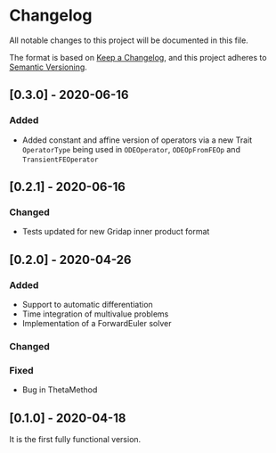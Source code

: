 # Changelog
All notable changes to this project will be documented in this file.

The format is based on [Keep a Changelog](https://keepachangelog.com/en/1.0.0/),
and this project adheres to [Semantic Versioning](https://semver.org/spec/v2.0.0.html).

## [0.3.0] - 2020-06-16

### Added

  - Added constant and affine version of operators via a new Trait `OperatorType` being used in `ODEOperator`, `ODEOpFromFEOp` and `TransientFEOperator`

## [0.2.1] - 2020-06-16

### Changed

  - Tests updated for new Gridap inner product format

## [0.2.0] - 2020-04-26

### Added

  - Support to automatic differentiation
  - Time integration of multivalue problems
  - Implementation of a ForwardEuler solver

### Changed

### Fixed

  - Bug in ThetaMethod

## [0.1.0] - 2020-04-18

It is the first fully functional version.
